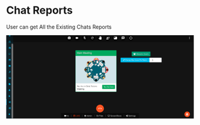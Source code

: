 # Chat Reports

User can get All the Existing Chats Reports 

![](../.gitbook/assets/image%20%28174%29.png)





